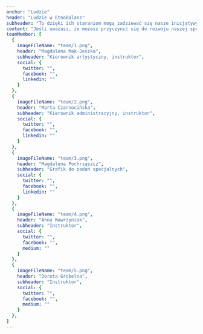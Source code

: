 ```yaml
---
anchor: "Ludzie"
header: "Ludzie w EtnoBalans"
subheader: "To dzięki ich staraniom mogą zadziewać się nasze inicjatywy i wydarzenia."
content: "Jeśli uważasz, że możesz przyczynić się do rozwoju naszej społeczności, masz pomysły na projekty, chcesz prowadzić u nas warsztaty, jesteśmy otwarci na nowych przyjaciół o pozytywnych serduchach, nieprzeciętnych umysłach i różnorodnych osobowościach."
teamMember: [
  {
    imageFileName: "team/1.png",
    header: "Magdalena Mak-Jeszka",
    subheader: "Kierownik artystyczny, instruktor",
    social: {
      twitter: "",
      facebook: "",
      linkedin: ""
    }
  },
  {
    imageFileName: "team/2.png",
    header: "Marta Czarnocińska",
    subheader: "Kierownik administracyjny, instruktor",
    social: {
      twitter: "",
      facebook: "",
      linkedin: ""
    }
  },
  {
    imageFileName: "team/3.png",
    header: "Magdalena Pochrząszcz",
    subheader: "Grafik do zadań specjalnych",
    social: {
      twitter: "",
      facebook: "",
      linkedin: ""
    }
  },
  {
    imageFileName: "team/4.png",
    header: "Anna Wawrzyniak",
    subheader: "Instruktor",
    social: {
      twitter: "",
      facebook: "",
      medium: ""
    }
  },
  {
    imageFileName: "team/5.png",
    header: "Dorota Grobelna",
    subheader: "Instruktor",
    social: {
      twitter: "",
      facebook: "",
      medium: ""
    }
  },
]
---
```

